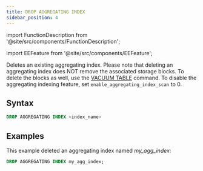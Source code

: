 ```yaml
---
title: DROP AGGREGATING INDEX
sidebar_position: 4
---
```


import FunctionDescription from '@site/src/components/FunctionDescription';

<FunctionDescription description="Introduced or updated: v1.2.151"/>

import EEFeature from '@site/src/components/EEFeature';

<EEFeature featureName='AGGREGATING INDEX'/>

Deletes an existing aggregating index. Please note that deleting an aggregating index does NOT remove the associated storage blocks. To delete the blocks as well, use the [VACUUM TABLE](../01-table/91-vacuum-table.md) command. To disable the aggregating indexing feature, set `enable_aggregating_index_scan` to 0.

## Syntax

```sql
DROP AGGREGATING INDEX <index_name>
```

## Examples

This example deleted an aggregating index named *my_agg_index*:

```sql
DROP AGGREGATING INDEX my_agg_index;
```